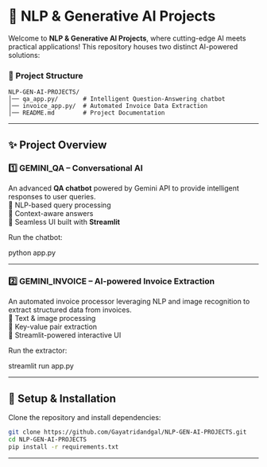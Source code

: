 # 🚀 NLP & Generative AI Projects  

Welcome to **NLP & Generative AI Projects**, where cutting-edge AI meets practical applications! This repository houses two distinct AI-powered solutions:  

### 📂 Project Structure  
```
NLP-GEN-AI-PROJECTS/
│── qa_app.py/       # Intelligent Question-Answering chatbot  
│── invoice_app.py/  # Automated Invoice Data Extraction  
│── README.md        # Project Documentation  
```

---

## ✨ Project Overview  

### **1️⃣ GEMINI_QA – Conversational AI**  
An advanced **QA chatbot** powered by Gemini API to provide intelligent responses to user queries.  
🔹 NLP-based query processing  
🔹 Context-aware answers  
🔹 Seamless UI built with **Streamlit**  

Run the chatbot:  

python app.py  


---

### **2️⃣ GEMINI_INVOICE – AI-powered Invoice Extraction**  
An automated invoice processor leveraging NLP and image recognition to extract structured data from invoices.  
🔹 Text & image processing  
🔹 Key-value pair extraction  
🔹 Streamlit-powered interactive UI  

Run the extractor:  

streamlit run app.py  


---

## 🚀 Setup & Installation  
Clone the repository and install dependencies:  
```bash
git clone https://github.com/Gayatridandgal/NLP-GEN-AI-PROJECTS.git  
cd NLP-GEN-AI-PROJECTS  
pip install -r requirements.txt  
```

---

